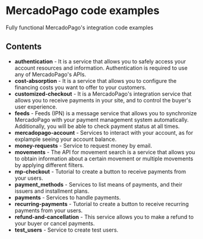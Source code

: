 MercadoPago code examples
=========================

Fully functional MercadoPago's integration code examples

Contents
--------

* **authentication** - It is a service that allows you to safely access your account resources and information. Authentication is required to use any of MercadoPago's APIs.
* **cost-absorption** - It is a service that allows you to configure the financing costs you want to offer to your customers.
* **customized-checkout** - It is a MercadoPago's integration service that allows you to receive payments in your site, and to control the buyer's user experience.
* **feeds** - Feeds (IPN) is a message service that allows you to synchronize MercadoPago with your payment management system automatically. Additionally, you will be able to check payment status at all times.
* **mercadopago-account** - Services to interact with your account, as for explample seeing your account balance.
* **money-requests** - Service to request money by email.
* **movements** - The API for movement search is a service that allows you to obtain information about a certain movement or multiple movements by applying different filters.
* **mp-checkout** - Tutorial to create a button to receive payments from your users.
* **payment_methods** - Services to list means of payments, and their issuers and installment plans.
* **payments** - Services to handle payments.
* **recurring-payments** - Tutorial to create a button to receive recurring payments from your users.
* **refund-and-cancellation** - This service allows you to make a refund to your buyer or cancel payments.
* **test_users** - Service to create test users.
